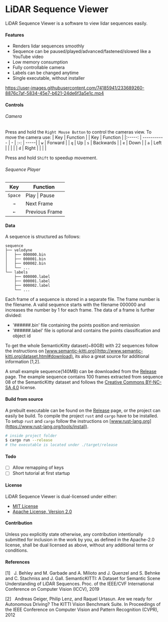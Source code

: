 # LiDAR Sequence Viewer
LiDAR Sequence Viewer is a software to view lidar sequences easily.

#### Features
- Renders lidar sequences smoothly 
- Sequence can be paused/played/advanced/fastened/slowed like a YouTube video 
- Low memory consumption
- Fully controllable camera
- Labels can be changed anytime
- Single executable, without installer

https://user-images.githubusercontent.com/74185941/233689260-8876c7af-5834-45e7-b621-24de6f3a5e1c.mp4

#### Controls
###### Camera
Press and hold the `Right Mouse Button` to control the cameras view.
To move the camera use:
| Key           | Function | | Key | Function |
|:-----:   | ----------- | - | :-: | -----|
| `w`        | Forward | | `q`     | Up
| `s`     | Backwards |  | `e`     | Down |
| `a`     | Left |  | | |
| `d`     | Right |  | | |

Press and hold `Shift` to speedup movement. 

###### Sequence Player
| Key           | Function |
|:-----:   | ----------- |  
|`Space`   | Play \| Pause | 
| `→`     | Next Frame |
| `←`     | Previous Frame |

#### Data
A sequence is structured as follows:
```
sequence
├── velodyne
│   ├── 000000.bin
│   ├── 000001.bin
│   ├── 000002.bin
│   └── ...
└── labels
    ├── 000000.label
    ├── 000001.label
    ├── 000002.label
    └── ...
```
Each frame of a sequence is stored in a separate file. The frame number is the filename. 
A valid sequence starts with the filename 000000 and increases the number by 1 for each frame. The data of a frame is further divided:
- '######.bin' file containing the points position and remission
- '######.label' file is optional and contains the points classification and object id
  
To get the whole SemanticKitty dataset(~80GB) with 22 sequences follow the instructions on [www.semantic-kitti.org](http://www.semantic-kitti.org/dataset.html#download), its also a great source for additional information [1,2].

A small example sequence(140MB) can be downloaded from the [Release](../../releases/latest) page. The example sequence contains 100 frames extracted from sequence 08 of the SemanticKitty dataset and follows the [Creative Commons BY-NC-SA 4.0](https://creativecommons.org/licenses/by-nc-sa/4.0/) license.

#### Build from source
A prebuilt executable can be found on the [Release](../../releases/latest) page, or the project can easily be build.
To compile the project `rust` and `cargo` have to be installed. To setup `rust` and `cargo` follow the instructions on [www.rust-lang.org](https://www.rust-lang.org/tools/install).

```bash
# inside project folder
$ cargo run --release
# the executable is located under ./target/release
```
#### Todo
- [ ] Allow remapping of keys
- [ ] Short tutorial at first startup

#### License
LiDAR Sequence Viewer is dual-licensed under either:
- [MIT License](../main/LICENSE-MIT)
- [Apache License, Version 2.0](../main/LICENSE-APACHE) 

#### Contribution
Unless you explicitly state otherwise, any contribution intentionally submitted for inclusion in the work by you, as defined in the Apache-2.0 license, shall be dual licensed as above, without any additional terms or conditions.

#### References
[1]&nbsp;&nbsp;&nbsp;J. Behley and M. Garbade and A. Milioto and J. Quenzel and S. Behnke and C. Stachniss and J. Gall. SemanticKITTI: A Dataset for Semantic Scene Understanding of LiDAR Sequences. Proc. of the IEEE/CVF International Conference on Computer Vision (ICCV), 2019

[2]&nbsp;&nbsp;&nbsp;Andreas Geiger, Philip Lenz, and Raquel Urtasun. Are we ready for Autonomous Driving? The KITTI Vision Benchmark Suite. In Proceedings of the IEEE Conference on Computer Vision and Pattern Recognition (CVPR), 2012

